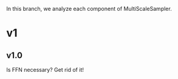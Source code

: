 In this branch, we analyze each component of MultiScaleSampler.

# v1
## v1.0
Is FFN necessary? Get rid of it!
